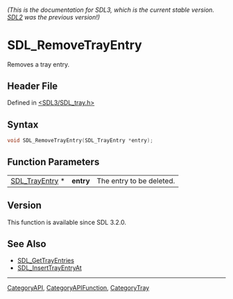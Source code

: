 ###### (This is the documentation for SDL3, which is the current stable version. [SDL2](https://wiki.libsdl.org/SDL2/) was the previous version!)
# SDL_RemoveTrayEntry

Removes a tray entry.

## Header File

Defined in [<SDL3/SDL_tray.h>](https://github.com/libsdl-org/SDL/blob/main/include/SDL3/SDL_tray.h)

## Syntax

```c
void SDL_RemoveTrayEntry(SDL_TrayEntry *entry);
```

## Function Parameters

|                                  |           |                          |
| -------------------------------- | --------- | ------------------------ |
| [SDL_TrayEntry](SDL_TrayEntry) * | **entry** | The entry to be deleted. |

## Version

This function is available since SDL 3.2.0.

## See Also

- [SDL_GetTrayEntries](SDL_GetTrayEntries)
- [SDL_InsertTrayEntryAt](SDL_InsertTrayEntryAt)

----
[CategoryAPI](CategoryAPI), [CategoryAPIFunction](CategoryAPIFunction), [CategoryTray](CategoryTray)

